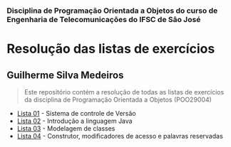 ### Disciplina de Programação Orientada a Objetos do curso de Engenharia de Telecomunicações do IFSC de Sâo José

# Resolução das listas de exercícios

## Guilherme Silva Medeiros

> Este repositório contém a resolução de todas as listas de exercícios da disciplina de Programação Orientada a Objetos (POO29004)

- [Lista 01](lista-01) - Sistema de controle de Versão
- [Lista 02](lista-02) - Introdução a linguagem Java
- [Lista 03](lista-03) - Modelagem de classes
- [Lista 04](lista-04) - Construtor, modificadores de acesso e palavras reservadas


